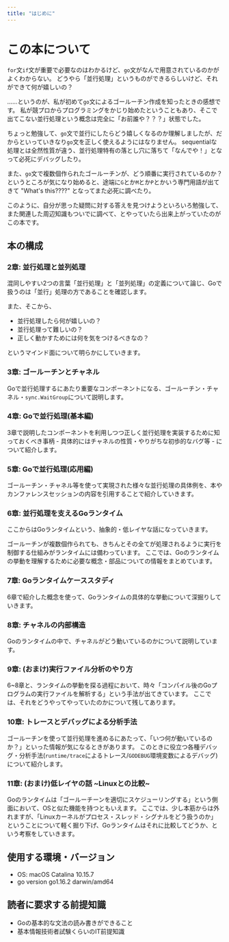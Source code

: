 ```yaml
---
title: "はじめに"
---
```

# この本について
`for`文`if`文が重要で必要なのはわかるけど、`go`文がなんで用意されているのかがよくわからない。
どうやら「並行処理」というものができるらしいけど、それができて何が嬉しいの？

……というのが、私が初めて`go`文によるゴールーチン作成を知ったときの感想です。
私が競プロからプログラミングをかじり始めたということもあり、そこで出てこない並行処理という概念は完全に「お前誰や？？？」状態でした。

ちょっと勉強して、`go`文で並行にしたらどう嬉しくなるのか理解しましたが、だからといっていきなり`go`文を正しく使えるようにはなりません。
sequentialな処理とは全然性質が違う、並行処理特有の落とし穴に落ちて「なんでや！」となって必死にデバッグしたり。

また、`go`文で複数個作られたゴールーチンが、どう順番に実行されているのか？というところが気になり始めると、途端に`G`とか`M`とか`P`とかいう専門用語が出てきて "What's this????" となってまた必死に調べたり。

このように、自分が思った疑問に対する答えを見つけようといろいろ勉強して、また関連した周辺知識もついでに調べて、とやっていたら出来上がっていたのがこの本です。

## 本の構成
### 2章: 並行処理と並列処理
混同しやすい2つの言葉「並行処理」と「並列処理」の定義について論じ、Goで扱うのは「並行」処理の方であることを確認します。

また、そこから、
- 並行処理したら何が嬉しいの？
- 並行処理って難しいの？
- 正しく動かすためには何を気をつけるべきなの？

というマインド面について明らかにしていきます。

### 3章: ゴールーチンとチャネル
Goで並行処理するにあたり重要なコンポーネントになる、ゴールーチン・チャネル・`sync.WaitGroup`について説明します。

### 4章: Goで並行処理(基本編)
3章で説明したコンポーネントを利用しつつ正しく並行処理を実装するために知っておくべき事柄 - 具体的にはチャネルの性質・やりがちな初歩的なバグ等 - について紹介します。

### 5章: Goで並行処理(応用編)
ゴールーチン・チャネル等を使って実現された様々な並行処理の具体例を、本やカンファレンスセッションの内容を引用することで紹介していきます。

### 6章: 並行処理を支えるGoランタイム
ここからはGoランタイムという、抽象的・低レイヤな話になっていきます。

ゴールーチンが複数個作られても、きちんとその全てが処理されるように実行を制御する仕組みがランタイムには備わっています。
ここでは、Goのランタイムの挙動を理解するために必要な概念・部品についての情報をまとめています。

### 7章: Goランタイムケーススタディ
6章で紹介した概念を使って、Goランタイムの具体的な挙動について深掘りしていきます。

### 8章: チャネルの内部構造
Goのランタイムの中で、チャネルがどう動いているのかについて説明しています。

### 9章: (おまけ)実行ファイル分析のやり方
6~8章と、ランタイムの挙動を探る過程において、時々「コンパイル後のGoプログラムの実行ファイルを解析する」という手法が出てきています。
ここでは、それをどうやってやっていたのかについて残してあります。

### 10章: トレースとデバッグによる分析手法
ゴールーチンを使って並行処理を進めるにあたって、「いつ何が動いているのか？」といった情報が気になるときがあります。
このときに役立つ各種デバッグ・分析手法(`runtime/trace`によるトレース/`GODEBUG`環境変数によるデバッグ)について紹介します。

### 11章: (おまけ)低レイヤの話 ~Linuxとの比較~
Goのランタイムは「ゴールーチーンを適切にスケジューリングする」という側面において、OSと似た機能を持つともいえます。
ここでは、少し本筋からは外れますが、「Linuxカーネルがプロセス・スレッド・シグナルをどう扱うのか」ということについて軽く掘り下げ、Goランタイムはそれに比較してどうか、という考察をしていきます。

## 使用する環境・バージョン
- OS: macOS Catalina 10.15.7
- go version go1.16.2 darwin/amd64

## 読者に要求する前提知識
- Goの基本的な文法の読み書きができること
- 基本情報技術者試験くらいのIT前提知識